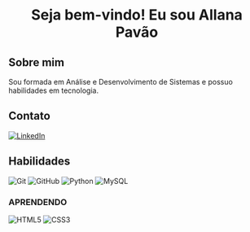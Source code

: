 <h1 align="center">Seja bem-vindo! Eu sou Allana Pavão</h1>

## Sobre mim

Sou formada em Análise e Desenvolvimento de Sistemas e possuo habilidades em tecnologia.

## Contato

[![LinkedIn](https://img.shields.io/badge/LinkedIn-000?style=for-the-badge&logo=linkedin&logoColor=30A3DC)](https://www.linkedin.com/in/allana-rodrigues-pavão-36a906193/)

## Habilidades

![Git](https://img.shields.io/badge/Git-000?style=for-the-badge&logo=git&logoColor=E94D5F)
![GitHub](https://img.shields.io/badge/GitHub-000?style=for-the-badge&logo=github&logoColor=30A3DC)
![Python](https://img.shields.io/badge/Python-3776AB?style=for-the-badge&logo=python&logoColor=white)
![MySQL](https://img.shields.io/badge/MySQL-4479A1?style=for-the-badge&logo=mysql&logoColor=white)

### APRENDENDO

![HTML5](https://img.shields.io/badge/HTML5-E34F26?style=for-the-badge&logo=html5&logoColor=white)
![CSS3](https://img.shields.io/badge/CSS3-1572B6?style=for-the-badge&logo=css3&logoColor=white)


